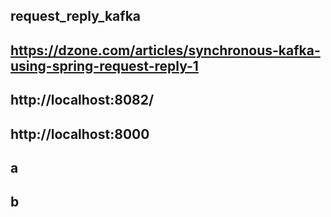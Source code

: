 ## request_reply_kafka

## https://dzone.com/articles/synchronous-kafka-using-spring-request-reply-1
## http://localhost:8082/
## http://localhost:8000
## a
## b
